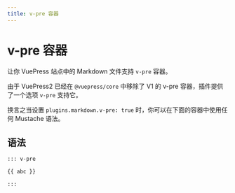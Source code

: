 ```yaml
---
title: v-pre 容器
---
```


<!-- more -->
# v-pre 容器

让你 VuePress 站点中的 Markdown 文件支持 `v-pre` 容器。

由于 VuePress2 已经在 `@vuepress/core` 中移除了 V1 的 v-pre 容器，插件提供了一个选项 `v-pre` 支持它。

换言之当设置 `plugins.markdown.v-pre: true` 时，你可以在下面的容器中使用任何 Mustache 语法。

## 语法
```md
::: v-pre

{{ abc }}

:::
```
